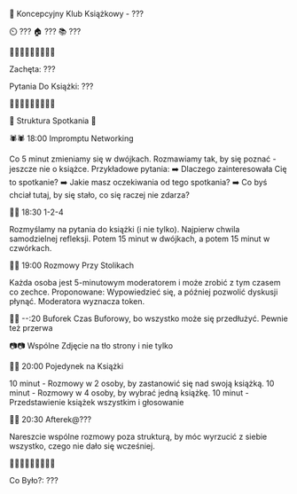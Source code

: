 🥥 Koncepcyjny Klub Książkowy - ???

⏲️  ???
🏠 ???
📚 ???

🥥🥥🥥🥥🥥🥥🥥🥥🥥

Zachęta:
???

Pytania Do Książki:
???

🥥🥥🥥🥥🥥🥥🥥🥥🥥

🏹 Struktura Spotkania 🏹

🕷️🕷️ 18:00 Impromptu Networking

Co 5 minut zmieniamy się w dwójkach.
Rozmawiamy tak, by się poznać - jeszcze nie o książce.
Przykładowe pytania:
➡️  Dlaczego zainteresowała Cię to spotkanie?
➡️  Jakie masz oczekiwania od tego spotkania?
➡️  Co byś chciał tutaj, by się stało, co się raczej nie zdarza?

👯👯 18:30 1-2-4

Rozmyślamy na pytania do książki (i nie tylko).
Najpierw chwila samodzielnej refleksji.
Potem 15 minut w dwójkach, a potem 15 minut w czwórkach.

🏓🏓 19:00 Rozmowy Przy Stolikach 

Każda osoba jest 5-minutowym moderatorem i może zrobić z tym czasem co zechce.
Proponowane: Wypowiedzieć się, a później pozwolić dyskusji płynąć.
Moderatora wyznacza token.

🦬🦬 --:20 Buforek
Czas Buforowy, bo wszystko może się przedłużyć.
Pewnie też przerwa

📷📷 Wspólne Zdjęcie na tło strony i nie tylko

🥊🥊 20:00 Pojedynek na Książki

10 minut - Rozmowy w 2 osoby, by zastanowić się nad swoją książką.
10 minut - Rozmowy w 4 osoby, by wybrać jedną książkę.
10 minut - Przedstawienie książek wszystkim i głosowanie

🎉🎉 20:30 Afterek@???

Nareszcie wspólne rozmowy poza strukturą,
by móc wyrzucić z siebie wszystko, czego nie dało się wcześniej.

🥥🥥🥥🥥🥥🥥🥥🥥🥥

Co Było?:
???

